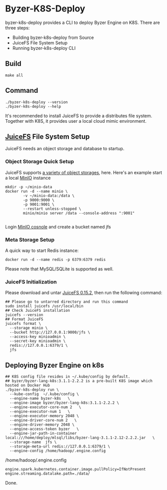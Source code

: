 # Byzer-K8S-Deploy
byzer-k8s-deploy provides a CLI to deploy Byzer Engine on K8S. There are three steps:
- Building byzer-k8s-deploy from Source
- JuiceFS File System Setup
- Running byzer-k8s-deploy CLI

## Build
```
make all
```

## Command
```shell
./byzer-k8s-deploy --version
./byzer-k8s-deploy --help
```

It's recommended to install JuiceFS to provide a distributes file system. Together with K8S, it provides user a local
cloud mimic environment.

## [JuiceFS](https://github.com/juicedata/juicefs) File System Setup
JuiceFS needs an object storage and database to startup.

###  Object Storage Quick Setup
JuiceFS supports [a variety of object storages](https://github.com/juicedata/juicefs#supported-object-storage), here. Here's an example start a local [MinIO](https://github.com/minio/minio) instance
```shell
mkdir -p ~/minio-data
docker run -d --name minio \
        -v ~/minio-data:/data \
        -p 9000:9000 \
        -p 9001:9001 \
        --restart unless-stopped \
        minio/minio server /data --console-address ":9001"
 
```
Login [MinIO cosnole](http://127.0.0.1:9001/) and create a bucket named jfs
### Meta Storage Setup
A quick way to start Redis instance:
```shell
docker run -d --name redis -p 6379:6379 redis
```
Please note that MySQL/SQLite is supported as well.

### JuiceFS Initialization
Please download and untar [JuiceFS 0.15.2](https://github.com/juicedata/juicefs/releases/tag/v0.15.2), then run the following
command:
```shell
## Please go to untarred directory and run this command 
sudo install juicefs /usr/local/bin
## Check JuiceFS installation
juicefs --version
## Format JuiceFS
juicefs format \
  --storage minio \
  --bucket http://127.0.0.1:9000/jfs \
  --access-key minioadmin \
  --secret-key minioadmin \
  redis://127.0.0.1:6379/1 \
  jfs
```

## Deploying Byzer Engine on k8s
```shell
## K8S config file resides in ~/.kube/config by default.
## byzer/byzer-lang-k8s:3.1.1-2.2.2 is a pre-built K8S image which hosted on Docker Hub
./byzer-k8s-deploy run \
  --kube-config  ~/.kube/config \
  --engine-name byzer-k8s   \
  --engine-image byzer/byzer-lang-k8s:3.1.1-2.2.2 \
  --engine-executor-core-num 2   \
  --engine-executor-num 1   \
  --engine-executor-memory 2048 \
  --engine-driver-core-num 2   \
  --engine-driver-memory 2048 \
  --engine-access-token byzer   \
  --engine-jar-path-in-container local:///home/deploy/mlsql/libs/byzer-lang-3.1.1-2.12-2.2.2.jar   \
  --storage-name  jfs \
  --storage-meta-url redis://127.0.0.1:6379/1 \
  --engine-config /home/hadoop/.engine.config
```

/home/hadoop/.engine.config
```Shell 
engine.spark.kubernetes.container.image.pullPolicy=IfNotPresent 
engine.streaming.datalake.path=./data/
```

Done.
